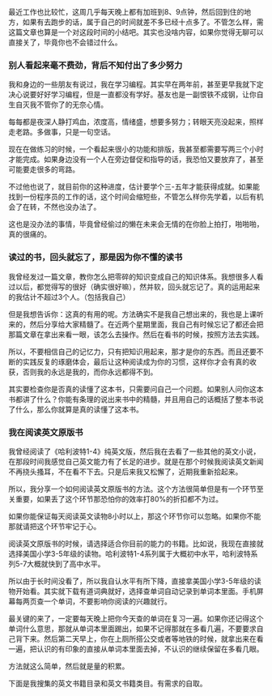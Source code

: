 最近工作也比较忙，这周几乎每天晚上都有加班到8、9点钟，然后回到住的地方，如果有去跑步的话，属于自己的时间就差不多已经十点多了。不管怎么样，需这篇文章也算是一个对这段时间的小结吧。其实也没啥内容，如果你觉得无聊可以直接关了，毕竟你也不会错过什么。

### 别人看起来毫不费劲，背后不知付出了多少努力
我和身边的一些朋友有说过，我在学习编程。其实早在两年前，甚至更早我就下定决心说要好好学习编程，但是一直都没有学好。基友也是一副恨铁不成钢，让你自生自灭我不管你了的无奈心情。

每每都是夜深人静打鸡血，浓度高，情绪盛，想要多努力；转眼天亮没起来，照样走老路。多做事，只是一句空话。

现在在做练习的时候，一个看起来很小的功能和排版，我甚至都需要写两三个小时才能完成。如果身边没有一个人在旁边督促和指导的话，我恐怕又要放弃了，甚至可能要走很多的弯路。

不过他也说了，就目前你的这种进度，估计要学个三-五年才能获得成就。如果能找到一份程序员的工作的话，这个时间会缩短些，不管怎么样你先学着，以后有机会了在转，不然也没办法了。

这也是没办法的事情，毕竟曾经偷过的懒在未来会无情的在你脸上拍打，啪啪啪，真的很痛的。


### 读过的书，回头就忘了，那是因为你不懂的读书
我曾经发过一篇文章，教你怎么把零碎的知识变成自己的知识体系。我想很多人看过以后，都觉得写的很好（确实很好嘛），然并软，回头就忘记了。真的运用起来的我估计不超过3个人。（包括我自己）

但是我想告诉你：这真的有用的呢。方法确实不是我自己想出来的，我也是上课听来的，然后分享给大家精髓了。在近两个星期里面，我自己有时候忘记了都还会把那篇文章在拿出来看一眼，该怎么去操作。然后在看书的时候，按照方法去实践。

所以，不要相信自己的记忆力，只有把知识用起来，那才是你的东西。而且还要不断的实践反复的琢磨体会，最后让这种阅读成为你的习惯，这样你才会有真的收获，否则我的永远是我的，而你永远都得不到。

其实要检查你是否真的读懂了这本书，只需要问自己一个问题。如果别人问你这本书都讲了什么？你能有条理的说出来书中的精髓，并且用自己的话概括了整本书说了什么，那么你就算是真的读懂了这本书。


### 我在阅读英文原版书
我曾经阅读了《哈利波特1-4》纯英文版，然后我在去看了一些其他的英文小说，在那段时间我感觉自己英文能力有了长足的进步。就是在那个时候我阅读英文新闻不再挠头搔耳，不在看不下去。只是后来我又松懈了，近期我重新拾起来。

所以，我分享一个如何阅读英文原版书的方法。这个方法很简单但是有一个环节至关重要，如果丢了这个环节那恐怕你的效率打80%的折扣都不为过。

如果你能保证每天阅读英文读物8小时以上，那这个环节你可以忽略。如果你不能那就请把这个环节牢记于心。

阅读英文原版书的时候，请选择适合你目前的能力的书籍。比如说，我现在直接就选择美国小学3-5年级的读物。哈利波特1-4系列属于大概初中水平，哈利波特系列5-7大概就快到了高中水平。

所以由于长时间没看了，所以我自认水平有所下降，直接拿美国小学3-5年级的读物开始看。其实就下载有道词典就好，选择查单词自动记录到单词本里面。手机屏幕每两页查一个单词，不要影响你阅读的兴趣就行。

最关键的来了，一定要每天晚上把你今天查的单词在复习一遍。如果你还记得这个单词什么意思，那就从单词本里面踢出，如果不记得那就在多看几遍，不要要求自己背下来。然后第二天早上，你在上厕所搭公交或者等地铁的时候，就拿出来在看一遍，把认识的有印象的直接从单词本里面去掉，不认识的继续保留在多看几眼。

方法就这么简单，然后就是量的积累。



下面是我搜集的英文书籍目录和英文书籍类目。有需求的自取。
